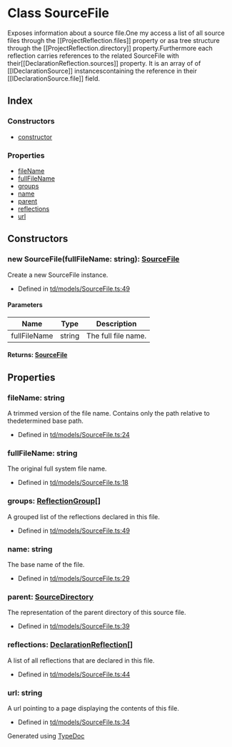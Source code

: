 # Class SourceFile
Exposes information about a source file.One my access a list of all source files through the [[ProjectReflection.files]] property or asa tree structure through the [[ProjectReflection.directory]] property.Furthermore each reflection carries references to the related SourceFile with their[[DeclarationReflection.sources]] property. It is an array of of [[IDeclarationSource]] instancescontaining the reference in their [[IDeclarationSource.file]] field.

## Index

### Constructors
* [constructor](td.models.sourcefile.md#constructor)

### Properties
* [fileName](td.models.sourcefile.md#filename)
* [fullFileName](td.models.sourcefile.md#fullfilename)
* [groups](td.models.sourcefile.md#groups)
* [name](td.models.sourcefile.md#name)
* [parent](td.models.sourcefile.md#parent)
* [reflections](td.models.sourcefile.md#reflections)
* [url](td.models.sourcefile.md#url)

## Constructors

### new SourceFile(fullFileName: string): [SourceFile](td.models.sourcefile.md)
Create a new SourceFile instance.  
* Defined in [td/models/SourceFile.ts:49](https://github.com/kimamula/typedoc/blob/HEAD/src/td/models/SourceFile.ts#L49)


#### Parameters

| Name | Type | Description |
| ---- | ---- | ---- |
| fullFileName | string| The full file name. |

#### Returns: [SourceFile](td.models.sourcefile.md)

## Properties

### fileName: string
A trimmed version of the file name. Contains only the path relative to thedetermined base path.
* Defined in [td/models/SourceFile.ts:24](https://github.com/kimamula/typedoc/blob/HEAD/src/td/models/SourceFile.ts#L24)


### fullFileName: string
The original full system file name.
* Defined in [td/models/SourceFile.ts:18](https://github.com/kimamula/typedoc/blob/HEAD/src/td/models/SourceFile.ts#L18)


### groups: [ReflectionGroup](td.models.reflectiongroup.md)[]
A grouped list of the reflections declared in this file.
* Defined in [td/models/SourceFile.ts:49](https://github.com/kimamula/typedoc/blob/HEAD/src/td/models/SourceFile.ts#L49)


### name: string
The base name of the file.
* Defined in [td/models/SourceFile.ts:29](https://github.com/kimamula/typedoc/blob/HEAD/src/td/models/SourceFile.ts#L29)


### parent: [SourceDirectory](td.models.sourcedirectory.md)
The representation of the parent directory of this source file.
* Defined in [td/models/SourceFile.ts:39](https://github.com/kimamula/typedoc/blob/HEAD/src/td/models/SourceFile.ts#L39)


### reflections: [DeclarationReflection](td.models.declarationreflection.md)[]
A list of all reflections that are declared in this file.
* Defined in [td/models/SourceFile.ts:44](https://github.com/kimamula/typedoc/blob/HEAD/src/td/models/SourceFile.ts#L44)


### url: string
A url pointing to a page displaying the contents of this file.
* Defined in [td/models/SourceFile.ts:34](https://github.com/kimamula/typedoc/blob/HEAD/src/td/models/SourceFile.ts#L34)



Generated using [TypeDoc](http://typedoc.io)
